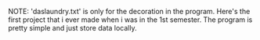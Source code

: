 NOTE: 'daslaundry.txt' is only for the decoration in the program.
Here's the first project that i ever made when i was in the 1st semester. The program is pretty simple and just store data locally. 
